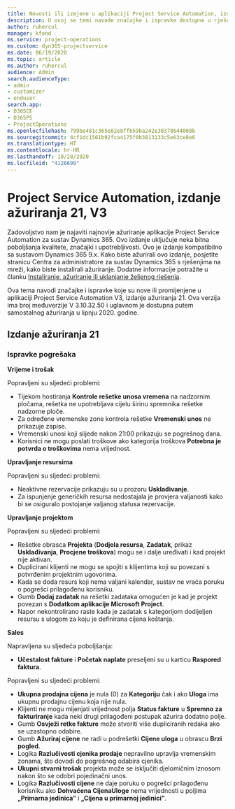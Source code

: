 ```yaml
---
title: Novosti ili izmjene u aplikaciji Project Service Automation, izdanje ažuriranja 21, V3
description: U ovoj se temi navode značajke i ispravke dostupne u rješenju Project Service Automation, izdanje ažuriranja 21, V3.
author: ruhercul
manager: kfend
ms.service: project-operations
ms.custom: dyn365-projectservice
ms.date: 06/19/2020
ms.topic: article
ms.author: ruhercul
audience: Admin
search.audienceType:
- admin
- customizer
- enduser
search.app:
- D365CE
- D365PS
- ProjectOperations
ms.openlocfilehash: 799be481c365e82e8ffb59ba242e30378644008b
ms.sourcegitcommit: 4cf1dc1561b92fca4175f0b3813133c5e63ce8e6
ms.translationtype: HT
ms.contentlocale: hr-HR
ms.lasthandoff: 10/28/2020
ms.locfileid: "4126699"
---
```

# <a name="project-service-automation-update-release-21-v3"></a>Project Service Automation, izdanje ažuriranja 21, V3

Zadovoljstvo nam je najaviti najnovije ažuriranje aplikacije Project Service Automation za sustav Dynamics 365. Ovo izdanje uključuje neka bitna poboljšanja kvalitete, značajki i upotrebljivosti. Ovo je izdanje kompatibilno sa sustavom Dynamics 365 9.x. Kako biste ažurirali ovo izdanje, posjetite stranicu Centra za administratore za sustav Dynamics 365 s rješenjima na mreži, kako biste instalirali ažuriranje. Dodatne informacije potražite u članku [Instaliranje, ažuriranje ili uklanjanje željenog rješenja](https://docs.microsoft.com/power-platform/admin/install-remove-preferred-solution).

Ova tema navodi značajke i ispravke koje su nove ili promijenjene u aplikaciji Project Service Automation V3, izdanje ažuriranja 21. Ova verzija ima broj međuverzije V 3.10.32.50 i uglavnom je dostupna putem samostalnog ažuriranja u lipnju 2020. godine.

## <a name="update-release-21"></a>Izdanje ažuriranja 21

### <a name="bug-fixes"></a>Ispravke pogrešaka

**Vrijeme i trošak**

Popravljeni su sljedeći problemi:

- Tijekom hostiranja **Kontrole rešetke unosa vremena** na nadzornim pločama, rešetka ne upotrebljava cijelu širinu spremnika rešetke nadzorne ploče.
- Za određene vremenske zone kontrola rešetke **Vremenski unos** ne prikazuje zapise.
- Vremenski unosi koji slijede nakon 21:00 prikazuju se pogrešnog dana.
- Korisnici ne mogu poslati troškove ako kategorija troškova **Potrebna je potvrda o troškovima** nema vrijednost.

**Upravljanje resursima**

Popravljeni su sljedeći problemi:

- Neaktivne rezervacije prikazuju su u prozoru **Usklađivanje**.
- Za ispunjenje generičkih resursa nedostajala je provjera valjanosti kako bi se osiguralo postojanje valjanog statusa rezervacije.

**Upravljanje projektom**

Popravljeni su sljedeći problemi:

- Rešetke obrasca **Projekta** (**Dodjela resursa**, **Zadatak**, prikaz **Usklađivanja**, **Procjene troškova**) mogu se i dalje uređivati i kad projekt nije aktivan.
- Duplicirani klijenti ne mogu se spojiti s klijentima koji su povezani s potvrđenim projektnim ugovorima.
- Kada se doda resurs koji nema valjani kalendar, sustav ne vraća poruku o pogrešci prilagođenu korisniku.
- Gumb **Dodaj zadatak** na rešetki zadataka omogućen je kad je projekt povezan s **Dodatkom aplikacije Microsoft Project**.
- Napor nekontrolirano raste kada je zadatak s kategorijom dodijeljen resursu s ulogom za koju je definirana cijena koštanja.

**Sales**

Napravljena su sljedeća poboljšanja:

- **Učestalost fakture** i **Početak naplate** preseljeni su u karticu **Raspored faktura**.

Popravljeni su sljedeći problemi:

- **Ukupna prodajna cijena** je nula (0) za **Kategoriju** čak i ako **Uloga** ima ukupnu prodajnu cijenu koja nije nula.
- Klijenti ne mogu mijenjati vrijednost polja **Status fakture** u **Spremno za fakturiranje** kada neki drugi prilagođeni postupak ažurira dodatno polje.
- Gumb **Osvježi retke fakture** može stvoriti više dupliciranih redaka ako se uzastopno odabire.
- Gumb **Ažuriraj cijene** ne radi u podrešetki **Cijene uloga** u obrascu **Brzi pogled**.
- Logika **Razlučivosti cjenika prodaje** nepravilno upravlja vremenskim zonama, što dovodi do pogrešnog odabira cjenika.
- **Ukupni stvarni trošak** projekta može se isključiti djelomičnim iznosom nakon što se odobri pojedinačni unos.
- Logika **Razlučivosti cijene** ne daje poruku o pogrešci prilagođenu korisniku ako **Dohvaćena CijenaUloge** nema vrijednosti u poljima **„Primarna jedinica”** i **„Cijena u primarnoj jedinici”**.
